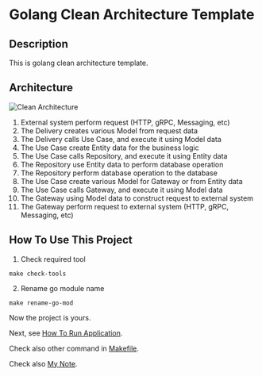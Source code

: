 # Golang Clean Architecture Template

## Description

This is golang clean architecture template.

## Architecture

![Clean Architecture](architecture.png)

1. External system perform request (HTTP, gRPC, Messaging, etc)
2. The Delivery creates various Model from request data
3. The Delivery calls Use Case, and execute it using Model data
4. The Use Case create Entity data for the business logic
5. The Use Case calls Repository, and execute it using Entity data
6. The Repository use Entity data to perform database operation
7. The Repository perform database operation to the database
8. The Use Case create various Model for Gateway or from Entity data
9. The Use Case calls Gateway, and execute it using Model data
10. The Gateway using Model data to construct request to external system 
11. The Gateway perform request to external system (HTTP, gRPC, Messaging, etc)

## How To Use This Project

1. Check required tool

```shell
make check-tools
```

2. Rename go module name

```shell
make rename-go-mod
```

Now the project is yours.

Next, see [How To Run Application](run_app.md).

Check also other command in [Makefile](Makefile).

Check also [My Note](README_my_note.md).
